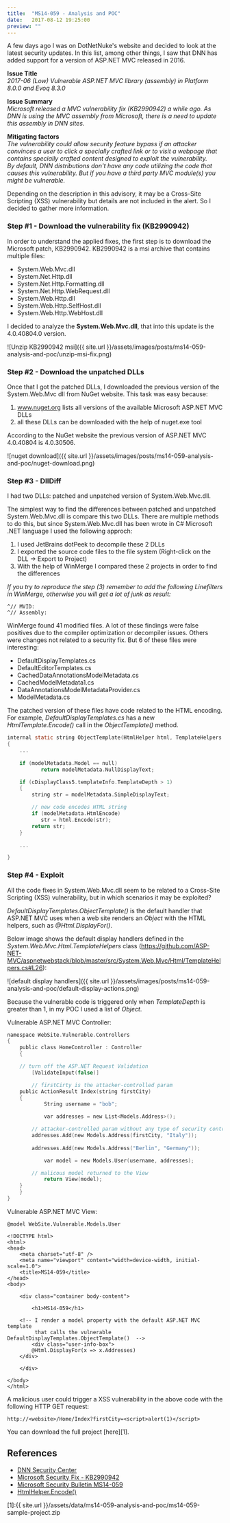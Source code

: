 ```yaml
---
title:  "MS14-059 - Analysis and POC"
date:   2017-08-12 19:25:00
preview: ""
---
```


A few days ago I was on DotNetNuke's website and decided to look at the latest security updates. In this list, among other things, I saw that DNN has added support for a version of ASP.NET MVC released in 2016.

**Issue Title**<br />
*2017-06 (Low) Vulnerable ASP.NET MVC library (assembly) in Platform 8.0.0 and Evoq 8.3.0*

**Issue Summary**<br />
*Microsoft released a MVC vulnerability fix (KB2990942) a while ago. As DNN is using the MVC assembly from Microsoft, there is a need to update this assembly in DNN sites.*

**Mitigating factors**<br />
*The vulnerability could allow security feature bypass if an attacker convinces a user to click a specially crafted link or to visit a webpage that contains specially crafted content designed to exploit the vulnerability. <br />
By default, DNN distributions don't have any code utilizing the code that causes this vulnerability. But if you have a third party MVC module(s) you might be vulnerable.* <br />

Depending on the description in this advisory, it may be a Cross-Site Scripting (XSS) vulnerability but details are not included in the alert. So I decided to gather more information.

### Step #1 - Download the vulnerability fix (KB2990942)

In order to understand the applied fixes, the first step is to download the Microsoft patch, KB2990942.
KB2990942 is a msi archive that contains multiple files:
* System.Web.Mvc.dll
* System.Net.Http.dll
* System.Net.Http.Formatting.dll
* System.Net.Http.WebRequest.dll
* System.Web.Http.dll
* System.Web.Http.SelfHost.dll
* System.Web.Http.WebHost.dll

I decided to analyze the **System.Web.Mvc.dll**, that into this update is the 4.0.40804.0 version.

![Unzip KB2990942 msi]({{ site.url }}/assets/images/posts/ms14-059-analysis-and-poc/unzip-msi-fix.png)

### Step #2 - Download the unpatched DLLs

Once that I got the patched DLLs, I downloaded the previous version of the System.Web.Mvc dll from NuGet website. This task was easy because:
1. www.nuget.org lists all versions of the available Microsoft ASP.NET MVC DLLs
2. all these DLLs can be downloaded with the help of nuget.exe tool

According to the NuGet website the previous version of ASP.NET MVC 4.0.40804 is 4.0.30506.

![nuget download]({{ site.url }}/assets/images/posts/ms14-059-analysis-and-poc/nuget-download.png)

### Step #3 - DllDiff

I had two DLLs: patched and unpatched version of System.Web.Mvc.dll.

The simplest way to find the differences between patched and unpatched System.Web.Mvc.dll is compare this two DLLs. There are multiple methods to do this, but since System.Web.Mvc.dll has been wrote in C# Microsoft .NET language I used the following approch:

1. I used JetBrains dotPeek to decompile these 2 DLLs
2. I exported the source code files to the file system (Right-click on the DLL -> Export to Project)
3. With the help of WinMerge I compared these 2 projects in order to find the differences

*If you try to reproduce the step (3) remember to add the following Linefilters in WinMerge, otherwise you will get a lot of junk as result:*
```
^// MVID:
^// Assembly:
```

WinMerge found 41 modified files. A lot of these findings were false positives due to the compiler optimization or decompiler issues. Others were changes not related to a security fix. But 6 of these files were interesting:
* DefaultDisplayTemplates.cs
* DefaultEditorTemplates.cs
* CachedDataAnnotationsModelMetadata.cs
* CachedModelMetadata1.cs
* DataAnnotationsModelMetadataProvider.cs
* ModelMetadata.cs

The patched version of these files have code related to the HTML encoding. For example, *DefaultDisplayTemplates.cs* has a new *HtmlTemplate.Encode()* call in the *ObjectTemplate()* method.
```c
internal static string ObjectTemplate(HtmlHelper html, TemplateHelpers.TemplateHelperDelegate templateHelper)
{
	...
	
	if (modelMetadata.Model == null)
           return modelMetadata.NullDisplayText;

	if (cDisplayClass5.templateInfo.TemplateDepth > 1)
	{
		string str = modelMetadata.SimpleDisplayText;

		// new code encodes HTML string
		if (modelMetadata.HtmlEncode)
		   str = html.Encode(str);
		return str;
	}

	...

}
```

### Step #4 - Exploit

All the code fixes in System.Web.Mvc.dll seem to be related to a Cross-Site Scripting (XSS) vulnerability, but in which scenarios it may be exploited?

*DefaultDisplayTemplates.ObjectTemplate()* is the default handler that ASP.NET MVC uses when a web site renders an *Object* with the HTML helpers, such as *@Html.DisplayFor()*.

Below image shows the default display handlers defined in the *System.Web.Mvc.Html.TemplateHelpers* class (https://github.com/ASP-NET-MVC/aspnetwebstack/blob/master/src/System.Web.Mvc/Html/TemplateHelpers.cs#L26):

![default display handlers]({{ site.url }}/assets/images/posts/ms14-059-analysis-and-poc/default-display-actions.png)

Because the vulnerable code is triggered only when *TemplateDepth* is greater than 1, in my POC I used a list of *Object*.

Vulnerable ASP.NET MVC Controller:
```c
namespace WebSite.Vulnerable.Controllers
{
    public class HomeController : Controller
    {

	// turn off the ASP.NET Request Validation
        [ValidateInput(false)]

        // firstCirty is the attacker-controlled param
	public ActionResult Index(string firstCity)
	{
     	    String username = "bob";

            var addresses = new List<Models.Address>();

	    // attacker-controlled param without any type of security control
	    addresses.Add(new Models.Address(firstCity, "Italy"));
	    
	    addresses.Add(new Models.Address("Berlin", "Germany"));

            var model = new Models.User(username, addresses);

	    // malicous model returned to the View
            return View(model);
	}
    }
}

```

Vulnerable ASP.NET MVC View:
```
@model WebSite.Vulnerable.Models.User

<!DOCTYPE html>
<html>
<head>
    <meta charset="utf-8" />
    <meta name="viewport" content="width=device-width, initial-scale=1.0">
    <title>MS14-059</title>
</head>
<body>

    <div class="container body-content">

        <h1>MS14-059</h1>

	<!-- I render a model property with the default ASP.NET MVC template
	     that calls the vulnerable DefaultDisplayTemplates.ObjectTemplate()  -->
        <div class="user-info-box">
	    @Html.DisplayFor(x => x.Addresses)
	</div>

    </div>

</body>
</html>
```

A malicious user could trigger a XSS vulnerability in the above code with the following HTTP GET request:
```
http://<website>/Home/Index?firstCity=<script>alert(1)</script>
```

You can download the full project [here][1].

## References
* [DNN Security Center](http://www.dnnsoftware.com/community/security/security-center)
* [Microsoft Security Fix - KB2990942](https://www.microsoft.com/en-us/download/details.aspx?id=44533)
* [Microsoft Security Bulletin MS14-059](https://technet.microsoft.com/en-us/library/security/ms14-059.aspx)
* [HtmlHelper.Encode()](https://msdn.microsoft.com/en-us/library/system.web.mvc.htmlhelper.attributeencode(v=vs.118).aspx#M:System.Web.Mvc.HtmlHelper.AttributeEncode(System.String))


[1]:{{ site.url }}/assets/data/ms14-059-analysis-and-poc/ms14-059-sample-project.zip